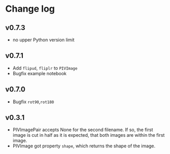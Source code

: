 # Change log

## v0.7.3
- no upper Python version limit

## v0.7.1

- Add `flipud`, `fliplr` to `PIVImage`
- Bugfix example notebook

## v0.7.0

- Bugfix `rot90`,`rot180`

## v0.3.1

- PIVImagePair accepts None for the second filename. If so, the first image is cut in half as it is expected, that both
  images are within the first image.
- PIVImage got property `shape`, which returns the shape of the image.